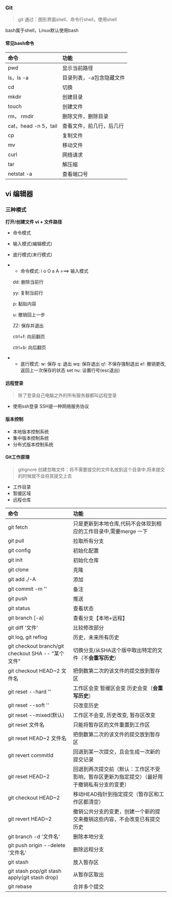### Git

> git 通过：图形界面shell、命令行shell，使用shell

bash属于shell，Linux默认使用bash

#### 常见bash命令

| 命令 | 功能 |
| :--- | :--- |
| pwd | 显示当前路径 |
| ls，ls -a | 目录列表，-a包含隐藏文件 |
| cd | 切换 |
| mkdir | 创建目录 |
| touch | 创建文件 |
| rm， rmdir | 删除文件，删除目录 |
| cat，head -n 5，tail | 查看文件，前几行，后几行 |
| cp | 复制文件 |
| mv | 移动文件 |
| curl | 网络请求 |
| tar | 解压缩 |
| netstat -a | 查看端口号 |

## vi 编辑器

### 三种模式

**打开/创建文件 vi + 文件路径**

* 命令模式
* 输入模式\(编辑模式\)
* 底行模式\(末行模式\)
* * 命令模式: i o O a A ===&gt; 输入模式

  dd: 删除当前行

  yy: 复制当前行

  p: 黏贴内容

  u: 撤销回上一步

  ZZ: 保存并退出

  ctrl+f: 向前翻页

  ctrl+b: 向后翻页

* * 底行模式: w: 保存 q: 退出 wq: 保存退出 q!: 不保存强制退出 e!: 撤销更改,返回上一次保存的状态 set nu: 设置行号\(esc退出\)

#### 远程登录

> 除了登录自己电脑之外的所有服务器都叫远程登录

* 使用ssh登录 SSH是一种网络服务协议

#### 版本控制

* 本地版本控制系统
* 集中版本控制系统
* 分布式版本控制系统

#### Git工作原理

> gitignore 创建忽略文件：将不需要提交的文件名放到这个目录中,将来提交的时候就不会将其提交上去

* 工作目录
* 暂缓区域
* 远程仓库

| 命令 | 功能 |
| :--- | :--- |
| git fetch | 只是更新到本地仓库,代码不会体现到相应的工作目录中,需要merge 一下 |
| git pull | 拉取所有分支 |
| git config | 初始化配置 |
| git init | 初始化仓库 |
| git clone | 克隆 |
| git add ./-A | 添加 |
| git commit -m '' | 备注 |
| git push | 推送 |
| git status | 查看状态 |
| git branch \[-a\] | 查看分支【本地+远程】 |
| git diff '文件' | 比较修改部分 |
| git log, git reflog | 历史，未来所有历史 |
| git checkout branch/git checkout SHA -- "某个文件" | 切换分支/从SHA这个版中取出特定的文件（不**会重写历史**） |
| git checkout HEAD~2 文件名 | 把倒数第二次的该文件的提交放到暂存区 |
| git reset --hard '' | 工作区会变 暂缓区会变 历史会变（**会重写历史**） |
| git reset --soft '' | 只改变历史 |
| git reset --mixed\(默认\) | 工作区不会变, 历史改变, 暂存区改变 |
| git reset 文件名 | 只能将暂存区的文件重置到工作区 |
| git reset HEAD~2 文件名 | 把倒数第二次的该文件的提交放到暂存区 |
| git revert commitId | 回退到某一次提交，且会生成一次新的提交记录 |
| git reset HEAD~2 | 回退到两次提交前（默认：工作区不受影响，暂存区更新为指定提交）（最好用于撤销私有分支的变更） |
| git checkout HEAD~2 | 移动HEAD指针到指定提交（暂存区和工作区都清空） |
| git revert HEAD~2 | 撤销公共分支的变更，创建一个新的提交来撤销这些内容，不会改变已有提交历史 |
| git branch -d '文件名' | 删除本地分支 |
| git push origin --delete '文件名' | 删除远程分支 |
| git stash | 放入暂存区 |
| git stash pop/git stash apply\(git stash drop\) | 从暂存区取出 |
| git rebase | 合并多个提交 |



